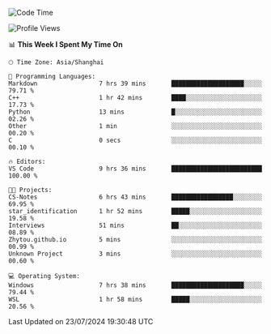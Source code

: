 <!--START_SECTION:waka-->
![Code Time](http://img.shields.io/badge/Code%20Time-1%2C865%20hrs%204%20mins-blue)

![Profile Views](http://img.shields.io/badge/Profile%20Views-4-blue)

📊 **This Week I Spent My Time On** 

```text
🕑︎ Time Zone: Asia/Shanghai

💬 Programming Languages: 
Markdown                 7 hrs 39 mins       ████████████████████░░░░░   79.71 % 
C++                      1 hr 42 mins        ████░░░░░░░░░░░░░░░░░░░░░   17.73 % 
Python                   13 mins             █░░░░░░░░░░░░░░░░░░░░░░░░   02.26 % 
Other                    1 min               ░░░░░░░░░░░░░░░░░░░░░░░░░   00.20 % 
C                        0 secs              ░░░░░░░░░░░░░░░░░░░░░░░░░   00.10 % 

🔥 Editors: 
VS Code                  9 hrs 36 mins       █████████████████████████   100.00 % 

🐱‍💻 Projects: 
CS-Notes                 6 hrs 43 mins       █████████████████░░░░░░░░   69.95 % 
star_identification      1 hr 52 mins        █████░░░░░░░░░░░░░░░░░░░░   19.58 % 
Interviews               51 mins             ██░░░░░░░░░░░░░░░░░░░░░░░   08.89 % 
Zhytou.github.io         5 mins              ░░░░░░░░░░░░░░░░░░░░░░░░░   00.99 % 
Unknown Project          3 mins              ░░░░░░░░░░░░░░░░░░░░░░░░░   00.60 % 

💻 Operating System: 
Windows                  7 hrs 38 mins       ████████████████████░░░░░   79.44 % 
WSL                      1 hr 58 mins        █████░░░░░░░░░░░░░░░░░░░░   20.56 % 
```


 Last Updated on 23/07/2024 19:30:48 UTC
<!--END_SECTION:waka-->
